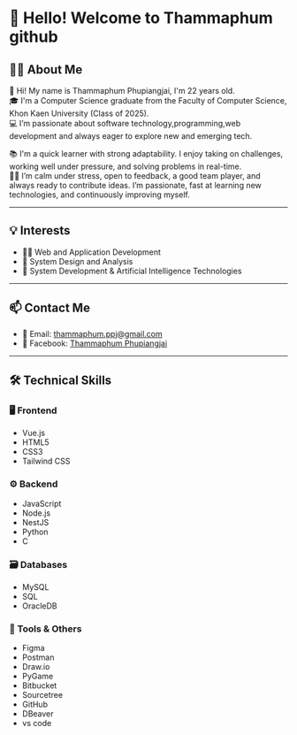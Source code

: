 # 👋 Hello! Welcome to Thammaphum github

## 🙋‍♂️ About Me

👋 Hi! My name is Thammaphum Phupiangjai, I'm 22 years old.  
🎓 I'm a Computer Science graduate from the Faculty of Computer Science, Khon Kaen University (Class of 2025).  
💻 I’m passionate about software technology,programming,web development and always eager to explore new and emerging tech.

📚 I'm a quick learner with strong adaptability. I enjoy taking on challenges, working well under pressure, and solving problems in real-time.  
🧑‍🎓 I’m calm under stress, open to feedback, a good team player, and always ready to contribute ideas. I’m passionate, fast at learning new technologies, and continuously improving myself.

---

## 💡 Interests

- 👨‍💻 Web and Application Development  
- 🧩 System Design and Analysis  
- 🤖 System Development & Artificial Intelligence Technologies  

---

## 📫 Contact Me

- 📧 Email: thammaphum.ppj@gmail.com  
- 📘 Facebook: [Thammaphum Phupiangjai](https://www.facebook.com/tamapoom.pupeangjai.7)

---

## 🛠️ Technical Skills

### 🖥️ Frontend
- Vue.js  
- HTML5  
- CSS3  
- Tailwind CSS  

### ⚙️ Backend
- JavaScript  
- Node.js  
- NestJS  
- Python  
- C  

### 🗃️ Databases
- MySQL  
- SQL  
- OracleDB  

### 🧰 Tools & Others
- Figma  
- Postman  
- Draw.io  
- PyGame  
- Bitbucket  
- Sourcetree  
- GitHub  
- DBeaver
- vs code
